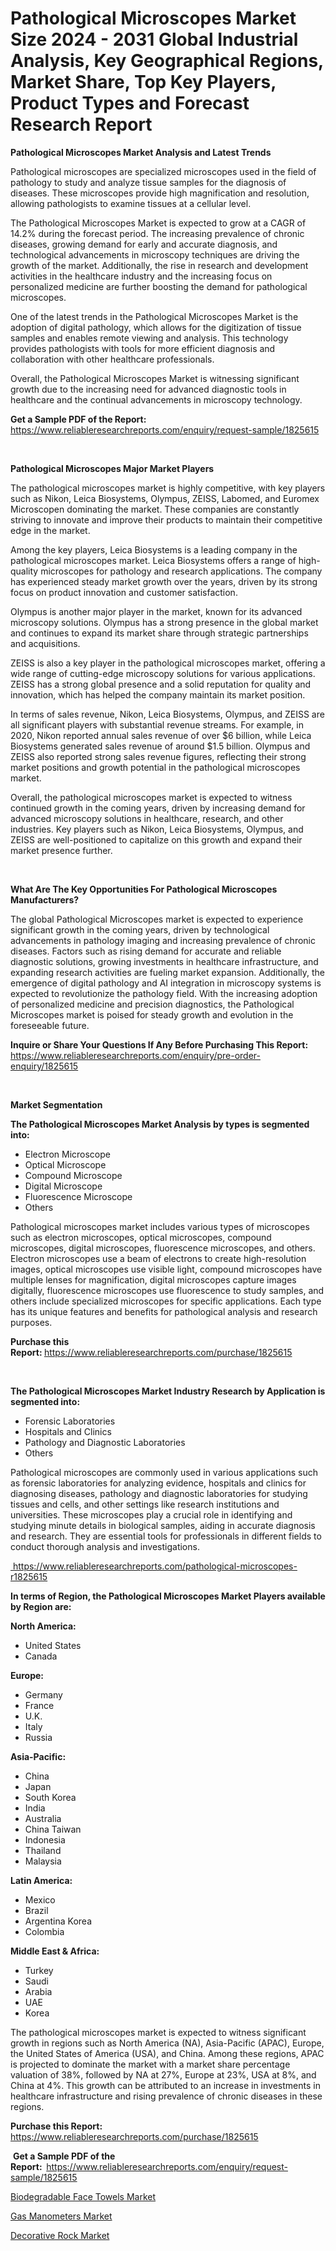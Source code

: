 <p><h1>Pathological Microscopes Market Size 2024 - 2031 Global Industrial Analysis, Key Geographical Regions, Market Share, Top Key Players, Product Types and Forecast Research Report</h1></p><p><strong>Pathological Microscopes Market Analysis and Latest Trends</strong></p>
<p><p>Pathological microscopes are specialized microscopes used in the field of pathology to study and analyze tissue samples for the diagnosis of diseases. These microscopes provide high magnification and resolution, allowing pathologists to examine tissues at a cellular level.</p><p>The Pathological Microscopes Market is expected to grow at a CAGR of 14.2% during the forecast period. The increasing prevalence of chronic diseases, growing demand for early and accurate diagnosis, and technological advancements in microscopy techniques are driving the growth of the market. Additionally, the rise in research and development activities in the healthcare industry and the increasing focus on personalized medicine are further boosting the demand for pathological microscopes.</p><p>One of the latest trends in the Pathological Microscopes Market is the adoption of digital pathology, which allows for the digitization of tissue samples and enables remote viewing and analysis. This technology provides pathologists with tools for more efficient diagnosis and collaboration with other healthcare professionals.</p><p>Overall, the Pathological Microscopes Market is witnessing significant growth due to the increasing need for advanced diagnostic tools in healthcare and the continual advancements in microscopy technology.</p></p>
<p><strong>Get a Sample PDF of the Report:&nbsp;</strong> <a href="https://www.reliableresearchreports.com/enquiry/request-sample/1825615">https://www.reliableresearchreports.com/enquiry/request-sample/1825615</a></p>
<p>&nbsp;</p>
<p><strong>Pathological Microscopes Major Market Players</strong></p>
<p><p>The pathological microscopes market is highly competitive, with key players such as Nikon, Leica Biosystems, Olympus, ZEISS, Labomed, and Euromex Microscopen dominating the market. These companies are constantly striving to innovate and improve their products to maintain their competitive edge in the market.</p><p>Among the key players, Leica Biosystems is a leading company in the pathological microscopes market. Leica Biosystems offers a range of high-quality microscopes for pathology and research applications. The company has experienced steady market growth over the years, driven by its strong focus on product innovation and customer satisfaction.</p><p>Olympus is another major player in the market, known for its advanced microscopy solutions. Olympus has a strong presence in the global market and continues to expand its market share through strategic partnerships and acquisitions.</p><p>ZEISS is also a key player in the pathological microscopes market, offering a wide range of cutting-edge microscopy solutions for various applications. ZEISS has a strong global presence and a solid reputation for quality and innovation, which has helped the company maintain its market position.</p><p>In terms of sales revenue, Nikon, Leica Biosystems, Olympus, and ZEISS are all significant players with substantial revenue streams. For example, in 2020, Nikon reported annual sales revenue of over $6 billion, while Leica Biosystems generated sales revenue of around $1.5 billion. Olympus and ZEISS also reported strong sales revenue figures, reflecting their strong market positions and growth potential in the pathological microscopes market.</p><p>Overall, the pathological microscopes market is expected to witness continued growth in the coming years, driven by increasing demand for advanced microscopy solutions in healthcare, research, and other industries. Key players such as Nikon, Leica Biosystems, Olympus, and ZEISS are well-positioned to capitalize on this growth and expand their market presence further.</p></p>
<p>&nbsp;</p>
<p><strong>What Are The Key Opportunities For Pathological Microscopes Manufacturers?</strong></p>
<p><p>The global Pathological Microscopes market is expected to experience significant growth in the coming years, driven by technological advancements in pathology imaging and increasing prevalence of chronic diseases. Factors such as rising demand for accurate and reliable diagnostic solutions, growing investments in healthcare infrastructure, and expanding research activities are fueling market expansion. Additionally, the emergence of digital pathology and AI integration in microscopy systems is expected to revolutionize the pathology field. With the increasing adoption of personalized medicine and precision diagnostics, the Pathological Microscopes market is poised for steady growth and evolution in the foreseeable future.</p></p>
<p><strong>Inquire or Share Your Questions If Any Before Purchasing This Report:</strong> <a href="https://www.reliableresearchreports.com/enquiry/pre-order-enquiry/1825615">https://www.reliableresearchreports.com/enquiry/pre-order-enquiry/1825615</a></p>
<p>&nbsp;</p>
<p><strong>Market Segmentation</strong></p>
<p><strong>The Pathological Microscopes Market Analysis by types is segmented into:</strong></p>
<p><ul><li>Electron Microscope</li><li>Optical Microscope</li><li>Compound Microscope</li><li>Digital Microscope</li><li>Fluorescence Microscope</li><li>Others</li></ul></p>
<p><p>Pathological microscopes market includes various types of microscopes such as electron microscopes, optical microscopes, compound microscopes, digital microscopes, fluorescence microscopes, and others. Electron microscopes use a beam of electrons to create high-resolution images, optical microscopes use visible light, compound microscopes have multiple lenses for magnification, digital microscopes capture images digitally, fluorescence microscopes use fluorescence to study samples, and others include specialized microscopes for specific applications. Each type has its unique features and benefits for pathological analysis and research purposes.</p></p>
<p><strong>Purchase this Report:&nbsp;</strong><a href="https://www.reliableresearchreports.com/purchase/1825615">https://www.reliableresearchreports.com/purchase/1825615</a></p>
<p>&nbsp;</p>
<p><strong>The Pathological Microscopes Market Industry Research by Application is segmented into:</strong></p>
<p><ul><li>Forensic Laboratories</li><li>Hospitals and Clinics</li><li>Pathology and Diagnostic Laboratories</li><li>Others</li></ul></p>
<p><p>Pathological microscopes are commonly used in various applications such as forensic laboratories for analyzing evidence, hospitals and clinics for diagnosing diseases, pathology and diagnostic laboratories for studying tissues and cells, and other settings like research institutions and universities. These microscopes play a crucial role in identifying and studying minute details in biological samples, aiding in accurate diagnosis and research. They are essential tools for professionals in different fields to conduct thorough analysis and investigations.</p></p>
<p><a href="https://www.reliableresearchreports.com/pathological-microscopes-r1825615">&nbsp;https://www.reliableresearchreports.com/pathological-microscopes-r1825615</a></p>
<p><strong>In terms of Region, the Pathological Microscopes Market Players available by Region are:</strong></p>
<p>
    <p> <strong> North America: </strong>
        <ul>
            <li>United States</li>
            <li>Canada</li>
        </ul>
        </p> 
    <p> <strong> Europe: </strong>
        <ul>
            <li>Germany</li>
            <li>France</li>
            <li>U.K.</li>
            <li>Italy</li>
            <li>Russia</li>
        </ul>
        </p> 
    <p> <strong> Asia-Pacific: </strong>
        <ul>
            <li>China</li>
            <li>Japan</li>
            <li>South Korea</li>
            <li>India</li>
            <li>Australia</li>
            <li>China Taiwan</li>
            <li>Indonesia</li>
            <li>Thailand</li>
            <li>Malaysia</li>
        </ul>
        </p> 
    <p> <strong> Latin America: </strong>
        <ul>
            <li>Mexico</li>
            <li>Brazil</li>
            <li>Argentina Korea</li>
            <li>Colombia</li>
        </ul>
        </p> 
    <p> <strong> Middle East & Africa: </strong>
        <ul>
            <li>Turkey</li>
            <li>Saudi</li>
            <li>Arabia</li>
            <li>UAE</li>
            <li>Korea</li>
        </ul>
    </p>
    </p>
<p><p>The pathological microscopes market is expected to witness significant growth in regions such as North America (NA), Asia-Pacific (APAC), Europe, the United States of America (USA), and China. Among these regions, APAC is projected to dominate the market with a market share percentage valuation of 38%, followed by NA at 27%, Europe at 23%, USA at 8%, and China at 4%. This growth can be attributed to an increase in investments in healthcare infrastructure and rising prevalence of chronic diseases in these regions.</p></p>
<p><strong>Purchase this Report: </strong><a href="https://www.reliableresearchreports.com/purchase/1825615">https://www.reliableresearchreports.com/purchase/1825615</a></p>
<p>&nbsp;<strong>Get a Sample PDF of the Report:&nbsp;&nbsp;</strong><a href="https://www.reliableresearchreports.com/enquiry/request-sample/1825615">https://www.reliableresearchreports.com/enquiry/request-sample/1825615</a></p>
<p><strong></strong></p>
<p><p><a href="https://www.linkedin.com/pulse/biodegradable-face-towels-market-size-cagr-trends-2024-2030-leyec?trackingId=pkNagnqkDAzqGfoRkW1TpQ%3D%3D">Biodegradable Face Towels Market</a></p><p><a href="https://github.com/CliffMedina6/Market-Research-Report-List-4/blob/main/gas-manometers-market.md">Gas Manometers Market</a></p><p><a href="https://www.linkedin.com/pulse/decorative-rock-market-insights-cagr-trends-growth-strategies-80f0c?trackingId=ukjLVtvv68OG5jRNMiHSaA%3D%3D">Decorative Rock Market</a></p></p>